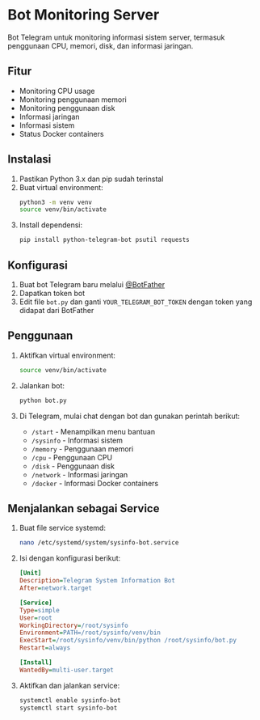 # Bot Monitoring Server

Bot Telegram untuk monitoring informasi sistem server, termasuk penggunaan CPU, memori, disk, dan informasi jaringan.

## Fitur

- Monitoring CPU usage
- Monitoring penggunaan memori
- Monitoring penggunaan disk
- Informasi jaringan
- Informasi sistem
- Status Docker containers

## Instalasi

1. Pastikan Python 3.x dan pip sudah terinstal
2. Buat virtual environment:
   ```bash
   python3 -m venv venv
   source venv/bin/activate
   ```
3. Install dependensi:
   ```bash
   pip install python-telegram-bot psutil requests
   ```

## Konfigurasi

1. Buat bot Telegram baru melalui [@BotFather](https://t.me/botfather)
2. Dapatkan token bot
3. Edit file `bot.py` dan ganti `YOUR_TELEGRAM_BOT_TOKEN` dengan token yang didapat dari BotFather

## Penggunaan

1. Aktifkan virtual environment:
   ```bash
   source venv/bin/activate
   ```

2. Jalankan bot:
   ```bash
   python bot.py
   ```

3. Di Telegram, mulai chat dengan bot dan gunakan perintah berikut:
   - `/start` - Menampilkan menu bantuan
   - `/sysinfo` - Informasi sistem
   - `/memory` - Penggunaan memori
   - `/cpu` - Penggunaan CPU
   - `/disk` - Penggunaan disk
   - `/network` - Informasi jaringan
   - `/docker` - Informasi Docker containers

## Menjalankan sebagai Service

1. Buat file service systemd:
   ```bash
   nano /etc/systemd/system/sysinfo-bot.service
   ```

2. Isi dengan konfigurasi berikut:
   ```ini
   [Unit]
   Description=Telegram System Information Bot
   After=network.target

   [Service]
   Type=simple
   User=root
   WorkingDirectory=/root/sysinfo
   Environment=PATH=/root/sysinfo/venv/bin
   ExecStart=/root/sysinfo/venv/bin/python /root/sysinfo/bot.py
   Restart=always

   [Install]
   WantedBy=multi-user.target
   ```

3. Aktifkan dan jalankan service:
   ```bash
   systemctl enable sysinfo-bot
   systemctl start sysinfo-bot
   ``` 